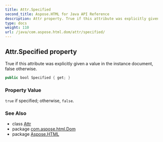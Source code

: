 ```yaml
---
title: Attr.Specified
second_title: Aspose.HTML for Java API Reference
description: Attr property. True if this attribute was explicitly given a value in the instance document false otherwise
type: docs
weight: 110
url: /java/com.aspose.html.dom/attr/specified/
---
```

## Attr.Specified property

True if this attribute was explicitly given a value in the instance document, false otherwise.

```java
public bool Specified { get; }
```

### Property Value

`true` if specified; otherwise, `false`.

### See Also

* class [Attr](../)
* package [com.aspose.html.Dom](../../attr/)
* package [Aspose.HTML](../../../)
